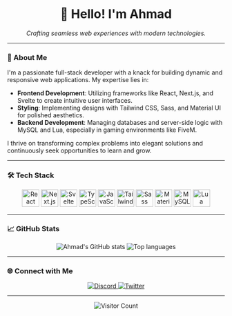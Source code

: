 <h1 align="center">👋 Hello! I'm Ahmad</h1>

<p align="center">
  <em>Crafting seamless web experiences with modern technologies.</em>
</p>

---

### 🚀 About Me

I'm a passionate full-stack developer with a knack for building dynamic and responsive web applications. My expertise lies in:

- **Frontend Development**: Utilizing frameworks like React, Next.js, and Svelte to create intuitive user interfaces.
- **Styling**: Implementing designs with Tailwind CSS, Sass, and Material UI for polished aesthetics.
- **Backend Development**: Managing databases and server-side logic with MySQL and Lua, especially in gaming environments like FiveM.

I thrive on transforming complex problems into elegant solutions and continuously seek opportunities to learn and grow.

---

### 🛠️ Tech Stack

<p align="center">
  <img src="https://cdn.jsdelivr.net/gh/devicons/devicon/icons/react/react-original.svg" height="40" alt="React" />
  <img src="https://cdn.jsdelivr.net/gh/devicons/devicon/icons/nextjs/nextjs-original.svg" height="40" alt="Next.js" />
  <img src="https://cdn.jsdelivr.net/gh/devicons/devicon/icons/svelte/svelte-original.svg" height="40" alt="Svelte" />
  <img src="https://cdn.jsdelivr.net/gh/devicons/devicon/icons/typescript/typescript-original.svg" height="40" alt="TypeScript" />
  <img src="https://cdn.jsdelivr.net/gh/devicons/devicon/icons/javascript/javascript-original.svg" height="40" alt="JavaScript" />
  <img src="https://cdn.jsdelivr.net/gh/devicons/devicon/icons/tailwindcss/tailwindcss-plain.svg" height="40" alt="Tailwind CSS" />
  <img src="https://cdn.jsdelivr.net/gh/devicons/devicon/icons/sass/sass-original.svg" height="40" alt="Sass" />
  <img src="https://cdn.jsdelivr.net/gh/devicons/devicon/icons/materialui/materialui-original.svg" height="40" alt="Material UI" />
  <img src="https://cdn.jsdelivr.net/gh/devicons/devicon/icons/mysql/mysql-original.svg" height="40" alt="MySQL" />
  <img src="https://cdn.jsdelivr.net/gh/devicons/devicon/icons/lua/lua-original.svg" height="40" alt="Lua" />
</p>

---

### 📈 GitHub Stats

<p align="center">
  <img src="https://github-readme-stats.vercel.app/api?username=Ahmad2z2&show_icons=true&theme=radical" alt="Ahmad's GitHub stats" />
  <img src="https://github-readme-stats.vercel.app/api/top-langs/?username=Ahmad2z2&layout=compact&theme=radical" alt="Top languages" />
</p>

---

### 🌐 Connect with Me

<p align="center">
  <a href="https://discord.gg/yGUU59WjuM" target="_blank">
    <img src="https://img.shields.io/badge/Discord-7289DA?style=for-the-badge&logo=discord&logoColor=white" alt="Discord" />
  </a>
  <a href="https://x.com/Ahmad_2z2" target="_blank">
    <img src="https://img.shields.io/badge/Twitter-1DA1F2?style=for-the-badge&logo=twitter&logoColor=white" alt="Twitter" />
  </a>
</p>

---

<p align="center">
  <img src="https://visitor-badge.laobi.icu/badge?page_id=Ahmad2z2.Ahmad2z2&right_color=blueviolet" alt="Visitor Count" />
</p>
